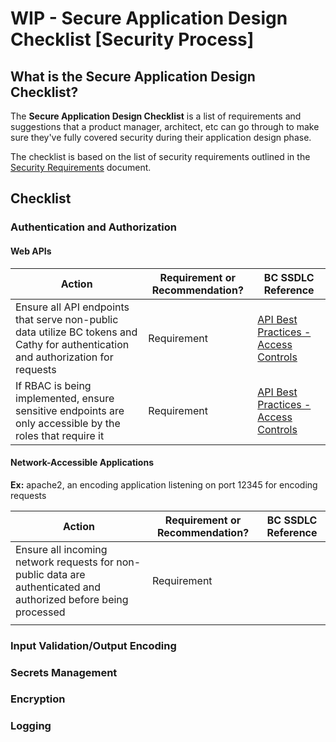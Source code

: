 # WIP - Secure Application Design Checklist [Security Process]

## What is the Secure Application Design Checklist?

The **Secure Application Design Checklist** is a list of requirements and suggestions that a product manager, architect, etc can go through to make sure they've fully covered security during their application design phase.

The checklist is based on the list of security requirements outlined in the [Security Requirements](./Security-Requirements.md) document.
## Checklist
### Authentication and Authorization
#### Web APIs

| Action | Requirement or Recommendation? | BC SSDLC Reference |
| ------ | ------------------------------ | ------------------ |
| Ensure all API endpoints that serve non-public data utilize BC tokens and Cathy for authentication and authorization for requests | Requirement | [API Best Practices - Access Controls](Coding%20Practice/API-Best-Practices.md#access-controls) |
| If RBAC is being implemented, ensure sensitive endpoints are only accessible by the roles that require it | Requirement | [API Best Practices - Access Controls](Coding%20Practice/API-Best-Practices.md#access-controls) |
#### Network-Accessible Applications

**Ex:** apache2, an encoding application listening on port 12345 for encoding requests

| Action | Requirement or Recommendation? | BC SSDLC Reference |
| ------ | ------------------------------ | ------------------ |
| Ensure all incoming network requests for non-public data are authenticated and authorized before being processed | Requirement |  |
| |||
### Input Validation/Output Encoding

### Secrets Management

### Encryption

### Logging